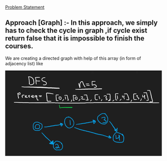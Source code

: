 [Problem Statement](https://leetcode.com/problems/course-schedule/)

## Approach [Graph] :- In this approach, we simply has to check the cycle in graph ,if cycle exist return false that it is impossible to finish the courses.

We are creating a directed graph with help of this array (in form of adjacency list) like 
                                             
![alt image](https://github.com/Hg03/Grind75/blob/main/imgs/courseschedule.png)
                                             

```cpp

```

